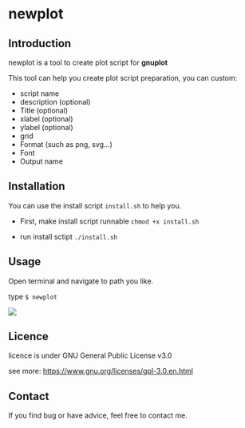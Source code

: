 # newplot
## Introduction
newplot is a tool to create plot script for **gnuplot**

This tool can help you create plot script preparation, you can custom:

* script name
* description (optional)
* Title (optional)
* xlabel (optional)
* ylabel (optional)
* grid
* Format (such as png, svg...)
* Font
* Output name

## Installation
You can use the install script `install.sh` to help you.

* First, make install script runnable
`chmod +x install.sh`

* run install sctipt
`./install.sh`

## Usage
Open terminal and navigate to path you like.

type `$ newplot`

![](https://i.imgur.com/H4mtgv5.png)


## Licence
licence is under GNU General Public License v3.0

see more: https://www.gnu.org/licenses/gpl-3.0.en.html

## Contact
If you find bug or have advice, feel free to contact me.
